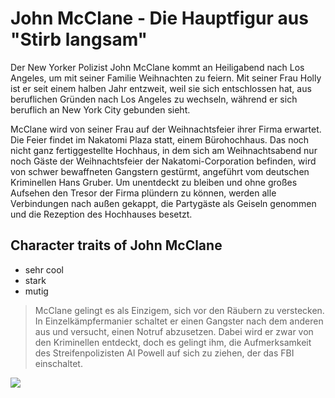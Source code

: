 # John McClane - Die Hauptfigur aus "Stirb langsam"

Der New Yorker Polizist John McClane kommt an Heiligabend nach Los Angeles, um mit seiner Familie
Weihnachten zu feiern. Mit seiner Frau Holly ist er seit einem halben Jahr entzweit, weil sie sich
entschlossen hat, aus beruflichen Gründen nach Los Angeles zu wechseln, während er sich beruflich
an New York City gebunden sieht.

McClane wird von seiner Frau auf der Weihnachtsfeier ihrer Firma erwartet. Die Feier findet im 
Nakatomi Plaza statt, einem Bürohochhaus. Das noch nicht ganz fertiggestellte Hochhaus, in dem sich 
am Weihnachtsabend nur noch Gäste der Weihnachtsfeier der Nakatomi-Corporation befinden, wird von 
schwer bewaffneten Gangstern gestürmt, angeführt vom deutschen Kriminellen Hans Gruber. 
Um unentdeckt zu bleiben und ohne großes Aufsehen den Tresor der Firma plündern zu können, werden 
alle Verbindungen nach außen gekappt, die Partygäste als Geiseln genommen und die Rezeption des 
Hochhauses besetzt. 

## Character traits of John McClane
* sehr cool
* stark
* mutig

> McClane gelingt es als Einzigem, sich vor den Räubern zu verstecken. In Einzelkämpfermanier schaltet er einen Gangster nach dem anderen aus und versucht, einen Notruf abzusetzen. Dabei wird er zwar von den Kriminellen entdeckt, doch es gelingt ihm, die Aufmerksamkeit des Streifenpolizisten Al Powell auf sich zu ziehen, der das FBI einschaltet.

<img src="https://de.wikipedia.org/wiki/Datei:Bruce_Willis_by_Gage_Skidmore_3.jpg"/>
